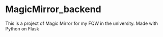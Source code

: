 # MagicMirror_backend
This is a project of Magic Mirror for my FQW in the university. Made with Python on Flask

